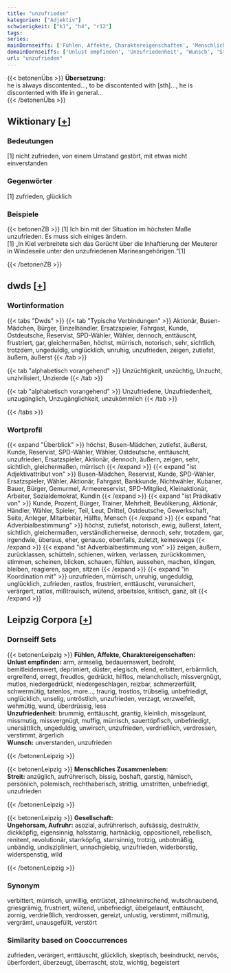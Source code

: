 ```yaml
---
title: "unzufrieden"
kategorien: ["Adjektiv"]
schwierigkeit: ["k1", "h4", "r12"]
tags:
series:
mainDornseiffs: ['Fühlen, Affekte, Charaktereigenschaften', 'Menschliches Zusammenleben', 'Gesellschaft']
domainDornseiffs: ['Unlust empfinden', 'Unzufriedenheit', 'Wunsch', 'Streit', 'Ungehorsam, Aufruhr']
url: "unzufrieden"
---
```


{{< betonenÜbs >}}
**Übersetzung:**  
he is always discontented..., to be discontented with [sth]..., he is discontented with life in general...  
{{< /betonenÜbs >}}

## Wiktionary [[+](https://de.wiktionary.org/wiki/unzufrieden)]

### Bedeutungen
[1] nicht zufrieden, von einem Umstand gestört, mit etwas nicht einverstanden  

### Gegenwörter
[1] zufrieden, glücklich  

### Beispiele
{{< betonenZB >}}
[1] Ich bin mit der Situation im höchsten Maße unzufrieden. Es muss sich einiges ändern.  
[1] „In Kiel verbreitete sich das Gerücht über die Inhaftierung der Meuterer in Windeseile unter den unzufriedenen Marineangehörigen.“[1]  

{{< /betonenZB >}}


## dwds [[+](https://www.dwds.de/wb/unzufrieden)]

### Wortinformation
{{< tabs "Dwds" >}}
{{< tab "Typische Verbindungen" >}}
Aktionär, Busen-Mädchen, Bürger, Einzelhändler, Ersatzspieler, Fahrgast, Kunde, Ostdeutsche, Reservist, SPD-Wähler, Wähler, dennoch, enttäuscht, frustriert, gar, gleichermaßen, höchst, mürrisch, notorisch, sehr, sichtlich, trotzdem, ungeduldig, unglücklich, unruhig, unzufrieden, zeigen, zutiefst, äußern, äußerst
{{< /tab >}}

{{< tab "alphabetisch vorangehend" >}}
Unzüchtigkeit, unzüchtig, Unzucht, unzivilisiert, Unzierde
{{< /tab >}}

{{< tab "alphabetisch vorangehend" >}}
Unzufriedene, Unzufriedenheit, unzugänglich, Unzugänglichkeit, unzukömmlich
{{< /tab >}}

{{< /tabs >}}

### Wortprofil
{{< expand "Überblick" >}} höchst, Busen-Mädchen, zutiefst, äußerst, Kunde, Reservist, SPD-Wähler, Wähler, Ostdeutsche, enttäuscht, unzufrieden, Ersatzspieler, Aktionär, dennoch, äußern, zeigen, sehr, sichtlich, gleichermaßen, mürrisch {{< /expand >}}
{{< expand "ist Adjektivattribut von" >}} Busen-Mädchen, Reservist, Kunde, SPD-Wähler, Ersatzspieler, Wähler, Aktionär, Fahrgast, Bankkunde, Nichtwähler, Kubaner, Bauer, Bürger, Gemurmel, Armeereservist, SPD-Mitglied, Kleinaktionär, Arbeiter, Sozialdemokrat, Kundin {{< /expand >}}
{{< expand "ist Prädikativ von" >}} Kunde, Prozent, Bürger, Trainer, Mehrheit, Bevölkerung, Aktionär, Händler, Wähler, Spieler, Teil, Leut, Drittel, Ostdeutsche, Gewerkschaft, Seite, Anleger, Mitarbeiter, Hälfte, Mensch {{< /expand >}}
{{< expand "hat Adverbialbestimmung" >}} höchst, zutiefst, notorisch, ewig, äußerst, latent, sichtlich, gleichermaßen, verständlicherweise, dennoch, sehr, trotzdem, gar, irgendwie, überaus, eher, genauso, ebenfalls, zuletzt, keineswegs {{< /expand >}}
{{< expand "ist Adverbialbestimmung von" >}} zeigen, äußern, zurücklassen, schütteln, schienen, wirken, verlassen, zurückkommen, stimmen, scheinen, blicken, schauen, fühlen, aussehen, machen, klingen, bleiben, reagieren, sagen, sitzen {{< /expand >}}
{{< expand "in Koordination mit" >}} unzufrieden, mürrisch, unruhig, ungeduldig, unglücklich, zufrieden, rastlos, frustriert, enttäuscht, verunsichert, verärgert, ratlos, mißtrauisch, wütend, arbeitslos, kritisch, ganz, alt {{< /expand >}}

## Leipzig Corpora [[+](https://corpora.uni-leipzig.de/en/res?word=unzufrieden&corpusId=deu_newscrawl-public_2018)]

### Dornseiff Sets
{{< betonenLeipzig >}}
**Fühlen, Affekte, Charaktereigenschaften:**  
**Unlust empfinden:** arm, armselig, bedauernswert, bedroht, bemitleidenswert, deprimiert, düster, elegisch, elend, erbittert, erbärmlich, ergreifend, erregt, freudlos, gedrückt, hilflos, melancholisch, missvergnügt, mutlos, niedergedrückt, niedergeschlagen, reizbar, schmerzerfüllt, schwermütig, tatenlos, more..., traurig, trostlos, trübselig, unbefriedigt, unglücklich, unselig, untröstlich, unzufrieden, verzagt, verzweifelt, wehmütig, wund, überdrüssig, less  
**Unzufriedenheit:** brummig, enttäuscht, grantig, kleinlich, missgelaunt, missmutig, missvergnügt, muffig, mürrisch, sauertöpfisch, unbefriedigt, unersättlich, ungeduldig, unwirsch, unzufrieden, verdrießlich, verdrossen, verstimmt, ärgerlich  
**Wunsch:** unverstanden, unzufrieden  

{{< /betonenLeipzig >}}


{{< betonenLeipzig >}}
**Menschliches Zusammenleben:**  
**Streit:** anzüglich, aufrührerisch, bissig, boshaft, garstig, hämisch, persönlich, polemisch, rechthaberisch, strittig, umstritten, unbefriedigt, unzufrieden  

{{< /betonenLeipzig >}}


{{< betonenLeipzig >}}
**Gesellschaft:**  
**Ungehorsam, Aufruhr:** asozial, aufrührerisch, aufsässig, destruktiv, dickköpfig, eigensinnig, halsstarrig, hartnäckig, oppositionell, rebellisch, renitent, revolutionär, starrköpfig, starrsinnig, trotzig, unbotmäßig, unbändig, undiszipliniert, unnachgiebig, unzufrieden, widerborstig, widerspenstig, wild  

{{< /betonenLeipzig >}}

### Synonym
verbittert, mürrisch, unwillig, entrüstet, zähneknirschend, wutschnaubend, griesgrämig, frustriert, wütend, unbefriedigt, übelgelaunt, enttäuscht, zornig, verdrießlich, verdrossen, gereizt, unlustig, verstimmt, mißmutig, vergrämt, unausgefüllt, verstört


### Similarity based on Cooccurrences
zufrieden, verärgert, enttäuscht, glücklich, skeptisch, beeindruckt, nervös, überfordert, überzeugt, überrascht, stolz, wichtig, begeistert

